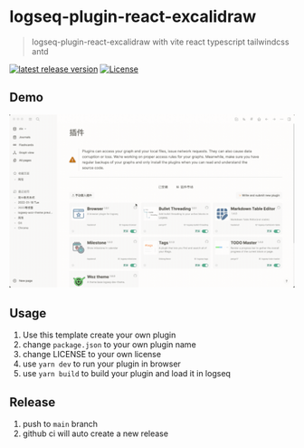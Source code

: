 # logseq-plugin-react-excalidraw
> logseq-plugin-react-excalidraw with vite react typescript tailwindcss antd

[![latest release version](https://img.shields.io/github/v/release/haydenull/logseq-plugin-react-excalidraw)](https://github.com/haydenull/logseq-plugin-react-excalidraw/releases)
[![License](https://img.shields.io/github/license/haydenull/logseq-plugin-react-excalidraw?color=blue)](https://github.com/haydenull/logseq-plugin-react-excalidraw/blob/main/LICENSE)

## Demo
![demo](./demo.gif)

## Usage
1. Use this template create your own plugin
2. change `package.json` to your own plugin name
3. change LICENSE to your own license
4. use `yarn dev` to run your plugin in browser
5. use `yarn build` to build your plugin and load it in logseq

## Release
1. push to `main` branch
2. github ci will auto create a new release
